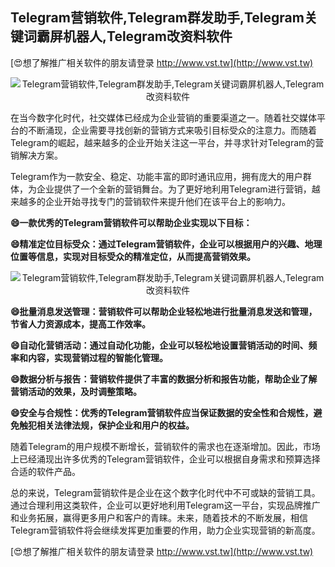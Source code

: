 ## **Telegram营销软件,Telegram群发助手,Telegram关键词霸屏机器人,Telegram改资料软件**

[😍想了解推广相关软件的朋友请登录 http://www.vst.tw](http://www.vst.tw)

 <center><img src="https://vst.tw/MP4/tuiguang/png/2.png" alt="Telegram营销软件,Telegram群发助手,Telegram关键词霸屏机器人,Telegram改资料软件"></center>

在当今数字化时代，社交媒体已经成为企业营销的重要渠道之一。随着社交媒体平台的不断涌现，企业需要寻找创新的营销方式来吸引目标受众的注意力。而随着Telegram的崛起，越来越多的企业开始关注这一平台，并寻求针对Telegram的营销解决方案。

Telegram作为一款安全、稳定、功能丰富的即时通讯应用，拥有庞大的用户群体，为企业提供了一个全新的营销舞台。为了更好地利用Telegram进行营销，越来越多的企业开始寻找专门的营销软件来提升他们在该平台上的影响力。

**😄一款优秀的Telegram营销软件可以帮助企业实现以下目标：**

**😄精准定位目标受众：通过Telegram营销软件，企业可以根据用户的兴趣、地理位置等信息，实现对目标受众的精准定位，从而提高营销效果。**

 <center><img src="https://vst.tw/MP4/tuiguang/png/3.png" alt="Telegram营销软件,Telegram群发助手,Telegram关键词霸屏机器人,Telegram改资料软件"></center>

**😄批量消息发送管理：营销软件可以帮助企业轻松地进行批量消息发送和管理，节省人力资源成本，提高工作效率。**

**😄自动化营销活动：通过自动化功能，企业可以轻松地设置营销活动的时间、频率和内容，实现营销过程的智能化管理。**

**😄数据分析与报告：营销软件提供了丰富的数据分析和报告功能，帮助企业了解营销活动的效果，及时调整策略。**

**😄安全与合规性：优秀的Telegram营销软件应当保证数据的安全性和合规性，避免触犯相关法律法规，保护企业和用户的权益。**

随着Telegram的用户规模不断增长，营销软件的需求也在逐渐增加。因此，市场上已经涌现出许多优秀的Telegram营销软件，企业可以根据自身需求和预算选择合适的软件产品。

总的来说，Telegram营销软件是企业在这个数字化时代中不可或缺的营销工具。通过合理利用这类软件，企业可以更好地利用Telegram这一平台，实现品牌推广和业务拓展，赢得更多用户和客户的青睐。未来，随着技术的不断发展，相信Telegram营销软件将会继续发挥更加重要的作用，助力企业实现营销的新高度。

[😍想了解推广相关软件的朋友请登录 http://www.vst.tw](http://www.vst.tw)



